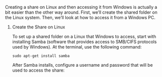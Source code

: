 Creating a share on Linux and then accessing it from Windows is actually a bit easier than the other way around. First, we’ll create the shared folder on the Linux system. Then, we’ll look at how to access it from a Windows PC.

1. Create the Share on Linux
	
	To set up a shared folder on a Linux that Windows to access, start with installing Samba (software 							that provides access to SMB/CIFS protocols used by Windows). At the terminal, use the following command:
	```
	sudo apt-get install samba
	```
	After Samba installs, configure a username and password that will be used to access the share:
<!--stackedit_data:
eyJoaXN0b3J5IjpbLTExODQ1MTYwNTRdfQ==
-->